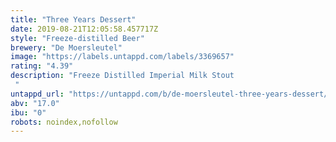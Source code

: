 ```yaml
---
title: "Three Years Dessert"
date: 2019-08-21T12:05:58.457717Z
style: "Freeze-distilled Beer"
brewery: "De Moersleutel"
image: "https://labels.untappd.com/labels/3369657"
rating: "4.39"
description: "Freeze Distilled Imperial Milk Stout "
untappd_url: "https://untappd.com/b/de-moersleutel-three-years-dessert/3369657"
abv: "17.0"
ibu: "0"
robots: noindex,nofollow
---
```

